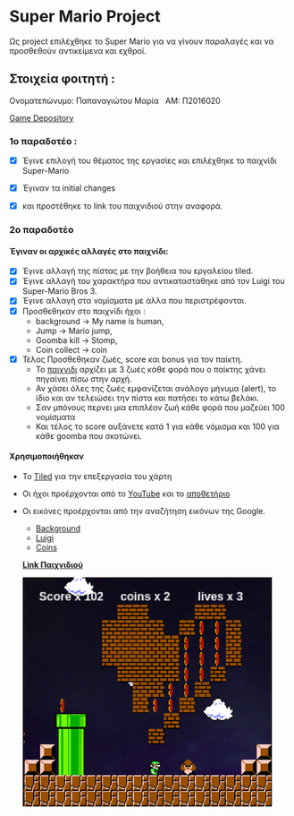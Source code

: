 # Super Mario Project

Ως project επιλέχθηκε το Super Mario για να γίνουν παραλαγές και να προσθεθούν αντικείμενα και εχθροί.

## Στοιχεία φοιτητή :  

Ονοματεπώνυμο: Παπαναγιώτου Μαρία   ΑΜ: Π2016020  

[Game Depository](https://github.com/scarlettmiss/Super-Mario)

### 1o παραδοτέο :

 - [x] Έγινε επιλογή του θέματος της εργασίες και επιλέχθηκε το παιχνίδι Super-Mario 

 - [x] Έγιναν τα initial changes
 - [x] και προστέθηκε το link του παιχνιδιού στην αναφορά. 

### 2o παραδοτέο 

#### Έγιναν οι αρχικές αλλαγές στο παιχνίδι:

- [x] Έγινε αλλαγή της πίστας με την βοήθεια του εργαλείου tiled. 
- [x] Έγινε αλλαγή του χαρακτήρα που αντικατασταθηκε από τον Luigi 
του Super-Mario Bros 3. 
- [x] Έγινε αλλαγή στα νομίσματα με άλλα που περιστρέφονται. 
- [x] Προσθεθηκαν στο παιχνίδι ήχοι : 
  - background -> My name is human, 
  - Jump -> Mario jump, 
  - Goomba kill -> Stomp, 
  - Coin collect -> coin
- [x] Τέλος Προσθεθηκαν ζωές, score και bonus για τον παίκτη.
  - Το [παιχνιδι](https://scarlettmiss.github.io/Super-Mario/) αρχίζει με 3 ζωές κάθε φορά που ο παίκτης χάνει πηγαίνει πίσω στην αρχή.
  - Αν χάσει όλες της ζωές εμφανίζεται ανάλογο μήνυμα (alert), το ίδιο και αν τελειώσει την πίστα και πατήσει το κάτω βελάκι.
  -  Σαν μπόνους περνει μια επιπλέον ζωή κάθε φορά που μαζεύει 100 νομίσματα 
  -  Και τέλος το score αυξάνετε κατά 1 για κάθε νόμισμα και 100 για κάθε goomba που σκοτώνει. 

#### Χρησιμοποιήθηκαν

- To [Tiled](http://www.mapeditor.org) για την επεξεργασία του χάρτη 
- Οι ήχοι προέρχονται από το [YouTube](https://www.youtube.com/watch?v=l5-gja10qkw) και το [αποθετήριο](https://github.com/scarlettmiss/Super-Mario/tree/master/audio) 
- Οι εικόνες προέρχονται από την αναζήτηση εικόνων της Google. 
  - [Background](http://www.powerpointhintergrund.com/uploads/2017/06/--beautiful-wallpaper-backgrounds-and-background-hd-wallpaper-31.jpeg)
  - [Luigi](https://www.spriters-resource.com/nes/supermariobros3/sheet/4230/)
  - [Coins](https://pbs.twimg.com/media/CzByiwsXgAAUUiX.jpg)
  
  **[Link Παιχνιδιού](https://scarlettmiss.github.io/Super-Mario/)**
  
  ![ScreenShot](1.png)

